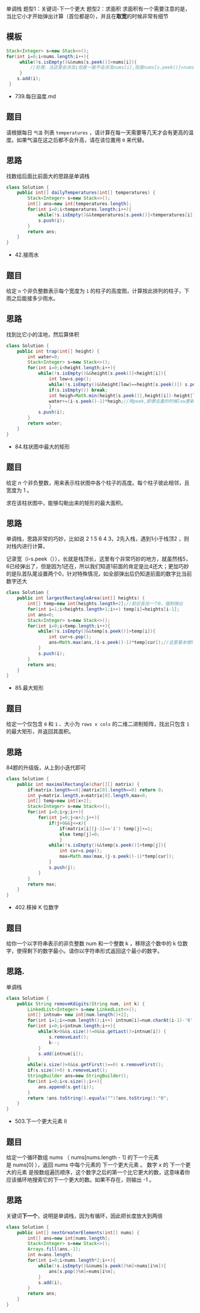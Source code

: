 单调栈
题型1：关键词-下一个更大
题型2：求面积
求面积有一个需要注意的是，当比它小才开始弹出计算（首位都是0），并且在**取宽**的时候非常有细节
## 模板
```java
Stack<Integer> s=new Stack<>(); 
for(int i=0;i<nums.length;i++){
     while(!s.isEmpty()&&nums[s.peek()]>nums[i]){
         //处理，注这里会涉及i但是一般不会涉及nums[i],但是nums[s.peek()]>nums[i]会无形中加了约束
     }
    s.add(i);
 }
```
* 739.每日温度.md
## 题目

请根据每日 `气温` 列表 `temperatures` ，请计算在每一天需要等几天才会有更高的温度。如果气温在这之后都不会升高，请在该位置用 `0` 来代替。

## 思路

找数组后面比前面大的思路是单调栈

```java
class Solution {
    public int[] dailyTemperatures(int[] temperatures) {
        Stack<Integer> s=new Stack<>();
        int[] ans=new int[temperatures.length];
        for(int i=0;i<temperatures.length;i++){
            while(!s.isEmpty()&&temperatures[s.peek()]<temperatures[i]) ans[s.peek()]=i-s.pop();;
            s.push(i);
        }
        return ans;
    }
}
```

* 42.接雨水
## 题目
给定 `n` 个非负整数表示每个宽度为 `1` 的柱子的高度图，计算按此排列的柱子，下雨之后能接多少雨水。
## 思路
找到比它小的洼地，然后算体积
```java
class Solution {
    public int trap(int[] height) {
        int water=0;
        Stack<Integer> s=new Stack<>();
        for(int i=0;i<height.length;i++){
            while(!s.isEmpty()&&height[s.peek()]<height[i]){
                int low=s.pop();
                while(!s.isEmpty()&&height[low]==height[s.peek()]) s.pop();//去除相同高度的底部
                if(s.isEmpty()) break;
                int heigh=Math.min(height[s.peek()],height[i])-height[low];
                water+=(i-s.peek()-1)*heigh;//用peek,即便去重的时候low更新了用low不知道为什么会错
                }
            s.push(i);
        }
        return water;
    }
}
```
* 84.柱状图中最大的矩形
## 题目

给定 *n* 个非负整数，用来表示柱状图中各个柱子的高度。每个柱子彼此相邻，且宽度为 1 。

求在该柱状图中，能够勾勒出来的矩形的最大面积。

## 思路

单调栈，思路非常的巧妙，比如说 2 1 5 6 4 3，2先入栈，遇到1小于栈顶2 ，则对栈内进行计算，

记录宽（i-s.peek（）），长就是栈顶长，这里有个非常巧妙的地方，就虽然栈5，6已经弹出了，但是因为1还在，所以我们知道1前面的肯定是比4还大；更加巧妙的是队首队尾设置两个0，针对特殊情况，如全部弹出后仍知道前面的数字比当前数字还大

```java
class Solution {
    public int largestRectangleArea(int[] heights) {
        int[] temp=new int[heights.length+2];//前后各加一个0，强制弹出
        for(int i=1;i<heights.length+1;i++) temp[i]=heights[i-1];
        int ans=0;
        Stack<Integer> s=new Stack<>();
        for(int i=0;i<temp.length;i++){
            while(!s.isEmpty()&&temp[s.peek()]>temp[i]){
                int cur=s.pop();
                ans=Math.max(ans,(i-s.peek()-1)*temp[cur]);//这里基本根temp[i]没有关系，说明当前的长度不计入计算，这点很神奇
            }
            s.push(i);
        }
        return ans;
    }
}
```
* 85.最大矩形

## 题目
给定一个仅包含 `0` 和 `1` 、大小为 `rows x cols` 的二维二进制矩阵，找出只包含 `1` 的最大矩形，并返回其面积。
## 思路
84题的升级版，从上到小迭代即可
```java
class Solution {
    public int maximalRectangle(char[][] matrix) {
        if(matrix.length==0||matrix[0].length==0) return 0;
        int y=matrix.length,x=matrix[0].length,max=0;
        int[] temp=new int[x+2];
        Stack<Integer> s=new Stack<>();
        for(int i=0;i<y;i++){
            for(int j=0;j<x+2;j++){
                if(j>0&&j<=x){
                    if(matrix[i][j-1]=='1') temp[j]+=1;
                    else temp[j]=0;
                    }
                while(!s.isEmpty()&&temp[s.peek()]>temp[j]){
                    int cur=s.pop();
                    max=Math.max(max,(j-s.peek()-1)*temp[cur]);
                }
                s.push(j);
            }
        }
        return max;
    }
}
```
* 402.移掉 K 位数字

## 题目
给你一个以字符串表示的非负整数 num 和一个整数 k ，移除这个数中的 k 位数字，使得剩下的数字最小。请你以字符串形式返回这个最小的数字。

## 思路.

单调栈
```java
class Solution {
    public String removeKdigits(String num, int k) {
        LinkedList<Integer> s=new LinkedList<>();
        int[] intnum= new int[num.length()+2];
        for(int i=1;i<=num.length();i++) intnum[i]=num.charAt(i-1)-'0';
        for(int i=0;i<intnum.length;i++){
            while(k>0&&s.size()!=0&&s.getLast()>intnum[i]) {
                s.removeLast();
                k--;
            }
            s.add(intnum[i]);
        }
        while(s.size()>0&&s.getFirst()==0) s.removeFirst();
        if(s.size()>0) s.removeLast();
        StringBuilder ans=new StringBuilder();
        for(int i=0;i<s.size();i++){
            ans.append(s.get(i));
        }
        return !ans.toString().equals("")?ans.toString():"0";
    }
}
```

* 503.下一个更大元素 II
## 题目
给定一个循环数组 nums （ nums[nums.length - 1] 的下一个元素是 nums[0] ），返回 nums 中每个元素的 下一个更大元素 。
数字 x 的 下一个更大的元素 是按数组遍历顺序，这个数字之后的第一个比它更大的数，这意味着你应该循环地搜索它的下一个更大的数。如果不存在，则输出 -1 。
## 思路
关键词**下一个**，说明是单调栈，因为有循环，因此把长度放大到两倍
```java
class Solution {
    public int[] nextGreaterElements(int[] nums) {
        int[] ans=new int[nums.length];
        Stack<Integer> s=new Stack<>();  
        Arrays.fill(ans,-1);
        int n=ans.length;
        for(int i=0;i<nums.length*2;i++){
            while(!s.isEmpty()&&nums[s.peek()%n]<nums[i%n]){
                ans[s.pop()%n]=nums[i%n];
            }
            s.add(i);
        }     
        return ans;
    }
}
```


